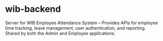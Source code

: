 # wib-backend
Server for WIB Employee Attendance System – Provides APIs for employee time tracking, leave management, user authentication, and reporting. Shared by both the Admin and Employee applications.
